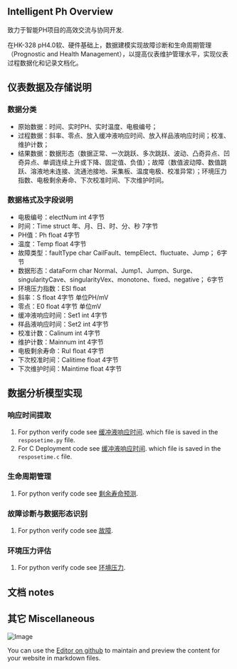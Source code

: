 ## Intelligent Ph Overview

致力于智能PH项目的高效交流与协同开发.

在HK-328 pH4.0软、硬件基础上，数据建模实现故障诊断和生命周期管理（Prognostic and Health Management），以提高仪表维护管理水平，实现仪表过程数据化和记录文档化。

## 仪表数据及存储说明

### 数据分类

   - 原始数据：时间、实时PH、实时温度、电极编号；
   - 过程数据：斜率、零点、放入缓冲液响应时间、放入样品液响应时间；校准、维护计数；
   - 结果数据：数据形态（数据正常、一次跳跃、多次跳跃、波动、凸奇异点、凹奇异点、单调连续上升或下降、固定值、负值）；故障（数值波动障、数值跳跃、溶液地未连接、流通池接地、采集板、温度电极、校准异常）；环境压力指数、电极剩余寿命、下次校准时间、下次维护时间。
   
### 数据格式及字段说明

   - 电极编号：electNum int 4字节   
   - 时间：Time   struct 年、月、日、时、分、秒  7字节
   - PH值：Ph   float  4字节
   - 温度：Temp  float  4字节
   - 故障类型：faultType char  CailFault、tempElect、fluctuate、Jump； 6字节
   - 数据形态：dataForm char  Normal、Jump1、Jumpn、Surge、singularityCave、singularityVex、monotone、fixed、negative； 6字节
   - 环境压力指数：ESI  float   
   - 斜率：S float  4字节   单位PH/mV
   - 零点：E0 float  4字节  单位mV
   - 缓冲液响应时间：Set1  int    4字节
   - 样品液响应时间：Set2  int    4字节
   - 校准计数：Calinum    int     4字节
   - 维护计数：Mainnum   int     4字节
   - 电极剩余寿命：Rul   float      4字节
   - 下次校准时间：Calitime  float  4字节
   - 下次维护时间：Maintime  float  4字节

## 数据分析模型实现

### 响应时间提取
1. For python verify code see [缓冲液响应时间](https://github.com/intelligentph/PhRepository/blob/master/resposetime.py).
which file is saved in the `resposetime.py` file.
2. For C Deployment code see [缓冲液响应时间](https://github.com/intelligentph/PhRepository/blob/master/resposetime.py).
which file is saved in the `resposetime.c` file.

### 生命周期管理
1. For python verify code see [剩余寿命预测](https://github.com/intelligentph/PhRepository/blob/master/resposetime.py).

### 故障诊断与数据形态识别
1. For python verify code see [故障](https://github.com/intelligentph/PhRepository/blob/master/resposetime.py).

### 环境压力评估
1. For python verify code see [环境压力](https://github.com/intelligentph/PhRepository/blob/master/resposetime.py).


## 文档 notes

## 其它 Miscellaneous

![Image](src)

You can use the [Editor on github](https://github.com/intelligentph/PhRepository/edit/gh-pages/README.md) to maintain and preview the content for your website in markdown files.
